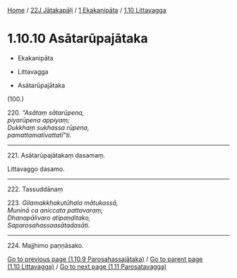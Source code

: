 
[Home](/) / [22J Jātakapāḷi](../...md) / [1 Ekakanipāta](...md) / [1.10 Littavagga](../22J/1/1.10.md)

# 1.10.10 Asātarūpajātaka

* Ekakanipāta

* Littavagga

* Asātarūpajātaka

(100.)

220\. _“Asātaṃ sātarūpena,_  
_piyarūpena appiyaṃ;_  
_Dukkhaṃ sukhassa rūpena,_  
_pamattamativattatī”ti._  


---

221\. Asātarūpajātakaṃ dasamaṃ.

  
Littavaggo dasamo.



---

222\. Tassuddānaṃ



223\. _Gilamakkhakutūhala mātukassā,_  
_Muninā ca aniccata pattavaraṃ;_  
_Dhanapālivaro atipaṇḍitako,_  
_Saparosahassaasātadasāti._  


---

224\. Majjhimo paṇṇāsako.



[Go to previous page (1.10.9 Parosahassajātaka)](1.10.9.md) / [Go to parent page (1.10 Littavagga)](../22J/1/1.10.md) / [Go to next page (1.11 Parosatavagga)](../1.11.md)


